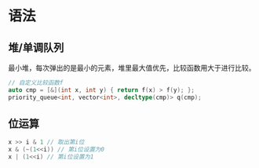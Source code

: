 # 语法

## 堆/单调队列

最小堆，每次弹出的是最小的元素，堆里最大值优先，比较函数用大于进行比较。

```cpp
// 自定义比较函数f
auto cmp = [&](int x, int y) { return f(x) > f(y); };
priority_queue<int, vector<int>, decltype(cmp)> q(cmp);
```

## 位运算

```cpp
x >> i & 1 // 取出第i位
x & (~(1<<i)) // 第i位设置为0
x | (1<<i) // 第i位设置为1
```